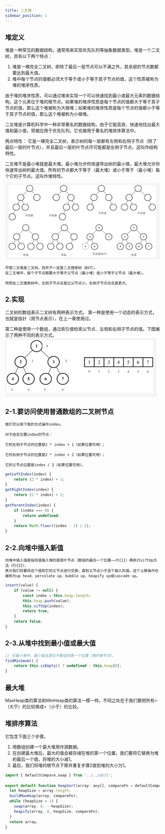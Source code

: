 ```yaml
---
title: 二叉堆
sidebar_position: 1
---
```


##  堆定义
堆是一种常见的数据结构，通常用来实现优先队列等抽象数据类型。堆是一个二叉树，具有以下两个特点：
1. 堆是一棵完全二叉树，即除了最后一层节点可以不满之外，其余层的节点数都要达到最大值。
2. 堆中每个节点的值都必须大于等于或小于等于其子节点的值，这个性质被称为堆的堆序性质。

由于堆的堆序性质，可以通过堆来实现一个可以快速找到最小或最大元素的数据结构，这个元素位于堆的根节点。如果堆的堆序性质是每个节点的值都大于等于其子节点的值，那么这个堆被称为大根堆；如果堆的堆序性质是每个节点的值都小于等于其子节点的值，那么这个堆被称为小根堆。

二叉堆是计算机科学中一种非常著名的数据结构，由于它能高效、快速地找出最大值和最小值，常被应用于优先队列。它也被用于著名的堆排序算法中。

两点特性：
它是一棵完全二叉树，表示树的每一层都有左侧和右侧子节点（除了最后一层的叶节点），并且最后一层的叶节点尽可能都是左侧子节点，这叫作结构特性。

二叉堆不是最小堆就是最大堆。最小堆允许你快速导出树的最小值，最大堆允许你快速导出树的最大值。所有的节点都大于等于（最大堆）或小于等于（最小堆）每个它的子节点。这叫作堆特性。

![](../../assets/img-algorithm/图1堆.PNG)

```
尽管二叉堆是二叉树，但并不一定是二叉搜索树（BST）。
在二叉堆中，每个子节点都要大于等于父节点（最小堆）或小于等于父节点（最大堆）。

然而在二叉搜索树中，左侧子节点总是比父节点小，右侧子节点也总是更大。
```

##  2.实现
二叉树的数组表示二叉树有两种表示方式。
第一种是使用一个动态的表示方式，也就是指针（用节点表示），在上一章使用过。

第二种是使用一个数组，通过索引值检索父节点、左侧和右侧子节点的值。下图展示了两种不同的表示方式。
![](../../assets/img-algorithm/图2堆.PNG)

##  2-1.要访问使用普通数组的二叉树节点
```
我们可以用下面的方式操作index。 

对于给定位置index的节点：

它的左侧子节点的位置是2 * index + 1（如果位置可用）；

它的右侧子节点的位置是2 * index + 2（如果位置可用）；

它的父节点位置是index / 2（如果位置可用）。
```

```js
getLeftIndex(index) {
    return (2 * index) + 1;
}
getRightIndex(index) {
    return (2 * index) + 2;
}
getParentIndex(index) {
    if (index === 0) {
        return undefined;
    }
    return Math.floor((index - 1) / 2);
}
```

##  2-2.向堆中插入新值
```
向堆中插入值是指将值插入堆的底部叶节点（数组的最后一个位置——行{1}）再执行siftUp方法（行{2}），
表示我们将要将这个值和它的父节点进行交换，直到父节点小于这个插入的值。这个上移操作也被称为up head、percolate up、bubble up、heapify up或cascade up。
```

```js
insert(value) {
    if (value != null) {
        const index = this.heap.length;
        this.heap.push(value);
        this.siftUp(index);
        return true;
    }
    return false;
}
```

##  2-3.从堆中找到最小值或最大值
```js
// 在最小堆中，最小值总是位于数组的第一个位置（堆的根节点）。
findMinimum() {
    return this.isEmpty() ? undefined : this.heap[0];
}
```

##  最大堆
MaxHeap类的算法和MinHeap类的算法一模一样。不同之处在于我们要把所有>（大于）的比较换成<（小于）的比较。

##  堆排序算法
它包含下面三个步骤。
1. 用数组创建一个最大堆用作源数据。
2. 在创建最大堆后，最大的值会被存储在堆的第一个位置。我们要将它替换为堆的最后一个值，将堆的大小减1。
3. 最后，我们将堆的根节点下移并重复步骤2直到堆的大小为1。

```js
import { defaultCompare,swap } from '../../util';

export default function heapSort(array: any[], compareFn = defaultCompare) {
  let heapSize = array.length;
  buildMaxHeap(array, compareFn);
  while (heapSize > 1) {
    swap(array, 0, --heapSize);
    heapify(array, 0, heapSize, compareFn);
  }
  return array;
}
```